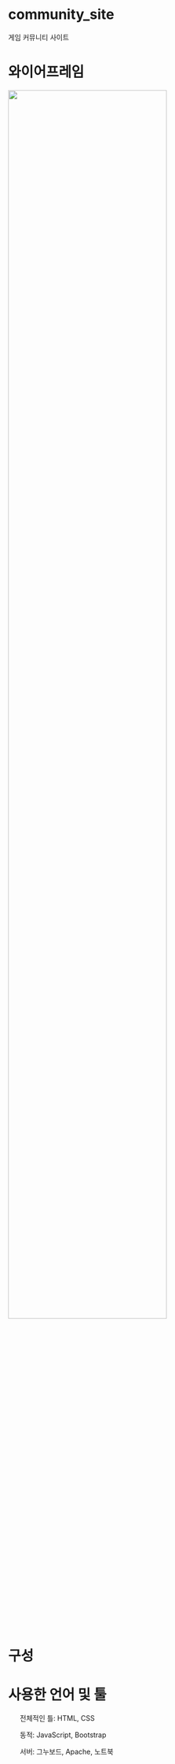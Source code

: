 # community_site
게임 커뮤니티 사이트

<h1> 와이어프레임 </h1>
<img width="80%" src="https://user-images.githubusercontent.com/56163157/153747586-0603e1bf-aba0-4ce0-aa74-9b2781ce011b.JPG"/>



<h1> 구성 </h1>


<h1> 사용한 언어 및 툴 </h1>
<ul>전체적인 틀: HTML, CSS</ul>
<ul>동적: JavaScript, Bootstrap</ul>
<ul>서버: 그누보드, Apache, 노트북</ul>
